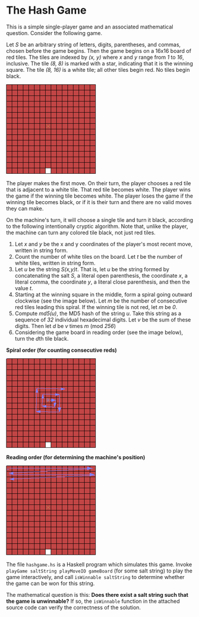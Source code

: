 
# The Hash Game

This is a simple single-player game and an associated mathematical question. Consider the following game.

Let *S* be an arbitrary string of letters, digits, parentheses, and commas, chosen before the game begins. Then the game begins on a 16x16 board of red tiles. The tiles are indexed by *(x, y)* where *x* and *y* range from *1* to *16*, inclusive. The tile *(8, 8)* is marked with a star, indicating that it is the winning square. The tile *(8, 16)* is a white tile; all other tiles begin red. No tiles begin black.

![the game board](board.png)

The player makes the first move. On their turn, the player chooses a red tile that is adjacent to a white tile. That red tile becomes white. The player wins the game if the winning tile becomes white. The player loses the game if the winning tile becomes black, or if it is their turn and there are no valid moves they can make.

On the machine's turn, it will choose a single tile and turn it black, according to the following intentionally cryptic algorithm. Note that, unlike the player, the machine can turn any colored tile black, not just red tiles.

1. Let *x* and *y* be the x and y coordinates of the player's most recent move, written in string form.
2. Count the number of white tiles on the board. Let *t* be the number of white tiles, written in string form.
3. Let *u* be the string *S(x,y)t*. That is, let *u* be the string formed by concatenating the salt *S*, a literal open parenthesis, the coordinate *x*, a literal comma, the coordinate *y*, a literal close parenthesis, and then the value *t*.
4. Starting at the winning square in the middle, form a spiral going outward clockwise (see the image below). Let *m* be the number of consecutive red tiles leading this spiral. If the winning tile is not red, let *m* be *0*.
5. Compute *md5(u)*, the MD5 hash of the string *u*. Take this string as a sequence of *32* individual hexadecimal digits. Let *v* be the sum of these digits. Then let *d* be *v* times *m* (mod *256*)
6. Considering the game board in reading order (see the image below), turn the *d*th tile black.

**Spiral order (for counting consecutive reds)**

![spiral order](board_s.png)

**Reading order (for determining the machine's position)**

![reading order](board_r.png)

The file `hashgame.hs` is a Haskell program which simulates this game. Invoke `playGame saltString playMoveIO gameBoard` (for some salt string) to play the game interactively, and call `isWinnable saltString` to determine whether the game can be won for this string.

The mathematical question is this: **Does there exist a salt string such that the game is unwinnable?** If so, the `isWinnable` function in the attached source code can verify the correctness of the solution.
